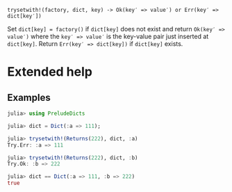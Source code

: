    trysetwith!(factory, dict, key) -> Ok(key′ => value′) or Err(key′ => dict[key′])

Set `dict[key] = factory()` if `dict[key]` does not exist and return `Ok(key′ => value′)`
where the `key′ => value′` is the key-value pair just inserted at `dict[key]`. Return
`Err(key′ => dict[key])` if `dict[key]` exists.

# Extended help

## Examples

```julia
julia> using PreludeDicts

julia> dict = Dict(:a => 111);

julia> trysetwith!(Returns(222), dict, :a)
Try.Err: :a => 111

julia> trysetwith!(Returns(222), dict, :b)
Try.Ok: :b => 222

julia> dict == Dict(:a => 111, :b => 222)
true
```
